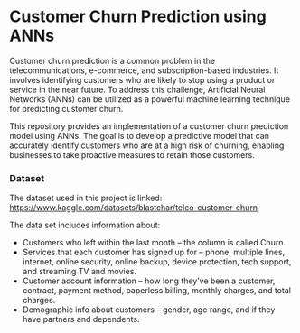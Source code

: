 # Customer Churn Prediction using ANNs


Customer churn prediction is a common problem in the telecommunications, e-commerce, and subscription-based industries. It involves identifying customers who are likely to stop using a product or service in the near future. To address this challenge, Artificial Neural Networks (ANNs) can be utilized as a powerful machine learning technique for predicting customer churn.

This repository provides an implementation of a customer churn prediction model using ANNs. The goal is to develop a predictive model that can accurately identify customers who are at a high risk of churning, enabling businesses to take proactive measures to retain those customers.

### Dataset
The dataset used in this project is linked: https://www.kaggle.com/datasets/blastchar/telco-customer-churn

The data set includes information about:

- Customers who left within the last month – the column is called Churn.
- Services that each customer has signed up for – phone, multiple lines, internet, online security, online backup, device protection, tech support, and streaming TV and  movies.
- Customer account information – how long they’ve been a customer, contract, payment method, paperless billing, monthly charges, and total charges.
- Demographic info about customers – gender, age range, and if they have partners and dependents.

